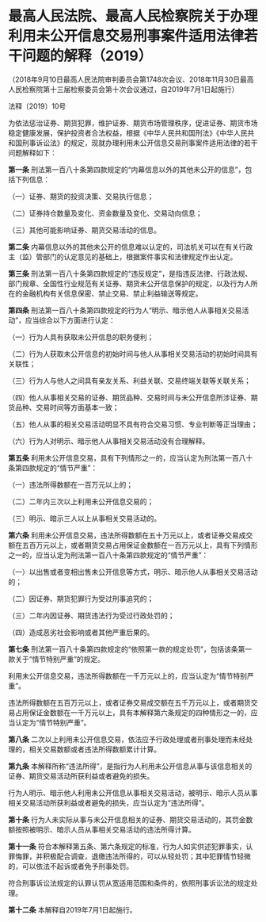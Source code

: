 # 最高人民法院、最高人民检察院关于办理利用未公开信息交易刑事案件适用法律若干问题的解释（2019）


 
（2018年9月10日最高人民法院审判委员会第1748次会议、2018年11月30日最高人民检察院第十三届检察委员会第十次会议通过，自2019年7月1日起施行）
 
法释〔2019〕10号

为依法惩治证券、期货犯罪，维护证券、期货市场管理秩序，促进证券、期货市场稳定健康发展，保护投资者合法权益，根据《中华人民共和国刑法》《中华人民共和国刑事诉讼法》的规定，现就办理利用未公开信息交易刑事案件适用法律的若干问题解释如下：

**第一条** 刑法第一百八十条第四款规定的“内幕信息以外的其他未公开的信息”，包括下列信息：

（一）证券、期货的投资决策、交易执行信息；

（二）证券持仓数量及变化、资金数量及变化、交易动向信息；

（三）其他可能影响证券、期货交易活动的信息。

**第二条** 内幕信息以外的其他未公开的信息难以认定的，司法机关可以在有关行政主（监）管部门的认定意见的基础上，根据案件事实和法律规定作出认定。

**第三条** 刑法第一百八十条第四款规定的“违反规定”，是指违反法律、行政法规、部门规章、全国性行业规范有关证券、期货未公开信息保护的规定，以及行为人所在的金融机构有关信息保密、禁止交易、禁止利益输送等规定。

**第四条** 刑法第一百八十条第四款规定的行为人“明示、暗示他人从事相关交易活动”，应当综合以下方面进行认定：

（一）行为人具有获取未公开信息的职务便利；

（二）行为人获取未公开信息的初始时间与他人从事相关交易活动的初始时间具有关联性；

（三）行为人与他人之间具有亲友关系、利益关联、交易终端关联等关联关系；

（四）他人从事相关交易的证券、期货品种、交易时间与未公开信息所涉证券、期货品种、交易时间等方面基本一致；

（五）他人从事的相关交易活动明显不具有符合交易习惯、专业判断等正当理由；

（六）行为人对明示、暗示他人从事相关交易活动没有合理解释。

**第五条** 利用未公开信息交易，具有下列情形之一的，应当认定为刑法第一百八十条第四款规定的“情节严重”：

（一）违法所得数额在一百万元以上的；

（二）二年内三次以上利用未公开信息交易的；

（三）明示、暗示三人以上从事相关交易活动的。

**第六条** 利用未公开信息交易，违法所得数额在五十万元以上，或者证券交易成交额在五百万元以上，或者期货交易占用保证金数额在一百万元以上，具有下列情形之一的，应当认定为刑法第一百八十条第四款规定的“情节严重”：

（一）以出售或者变相出售未公开信息等方式，明示、暗示他人从事相关交易活动的；

（二）因证券、期货犯罪行为受过刑事追究的；

（三）二年内因证券、期货违法行为受过行政处罚的；

（四）造成恶劣社会影响或者其他严重后果的。

**第七条** 刑法第一百八十条第四款规定的“依照第一款的规定处罚”，包括该条第一款关于“情节特别严重”的规定。

利用未公开信息交易，违法所得数额在一千万元以上的，应当认定为“情节特别严重”。

违法所得数额在五百万元以上，或者证券交易成交额在五千万元以上，或者期货交易占用保证金数额在一千万元以上，具有本解释第六条规定的四种情形之一的，应当认定为“情节特别严重”。

**第八条** 二次以上利用未公开信息交易，依法应予行政处理或者刑事处理而未经处理的，相关交易数额或者违法所得数额累计计算。

**第九条** 本解释所称“违法所得”，是指行为人利用未公开信息从事与该信息相关的证券、期货交易活动所获利益或者避免的损失。

行为人明示、暗示他人利用未公开信息从事相关交易活动，被明示、暗示人员从事相关交易活动所获利益或者避免的损失，应当认定为“违法所得”。

**第十条** 行为人未实际从事与未公开信息相关的证券、期货交易活动的，其罚金数额按照被明示、暗示人员从事相关交易活动的违法所得计算。

 
**第十一条** 符合本解释第五条、第六条规定的标准，行为人如实供述犯罪事实，认罪悔罪，并积极配合调查，退缴违法所得的，可以从轻处罚；其中犯罪情节轻微的，可以依法不起诉或者免予刑事处罚。

符合刑事诉讼法规定的认罪认罚从宽适用范围和条件的，依照刑事诉讼法的规定处理。

**第十二条** 本解释自2019年7月1日起施行。
 